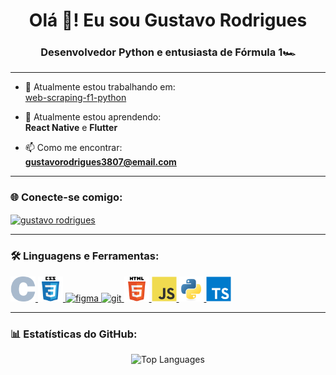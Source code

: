 <h1 align="center">Olá 👋! Eu sou Gustavo Rodrigues</h1>
<h3 align="center">Desenvolvedor Python e entusiasta de Fórmula 1🏎️</h3>

---

- 🔭 Atualmente estou trabalhando em:  
  [web-scraping-f1-python](https://github.com/Gustavo-Rodrigues1/web-scraping-f1-python)

- 🌱 Atualmente estou aprendendo:  
  **React Native** e **Flutter**

- 📫 Como me encontrar:  
  **gustavorodrigues3807@email.com**

---

<h3 align="left">🌐 Conecte-se comigo:</h3>
<p align="left">
  <a href="https://www.linkedin.com/in/gustavo-rodrigues-5792b1321" target="_blank">
    <img align="center" src="https://raw.githubusercontent.com/rahuldkjain/github-profile-readme-generator/master/src/images/icons/Social/linked-in-alt.svg" alt="gustavo rodrigues" height="30" width="40" />
  </a>
</p>

---

<h3 align="left">🛠️ Linguagens e Ferramentas:</h3>
<p align="left">
  <a href="https://www.cprogramming.com/" target="_blank" rel="noreferrer">
    <img src="https://raw.githubusercontent.com/devicons/devicon/master/icons/c/c-original.svg" alt="c" width="40" height="40"/>
  </a>
  <a href="https://www.w3schools.com/css/" target="_blank" rel="noreferrer">
    <img src="https://raw.githubusercontent.com/devicons/devicon/master/icons/css3/css3-original-wordmark.svg" alt="css3" width="40" height="40"/>
  </a>
  <a href="https://www.figma.com/" target="_blank" rel="noreferrer">
    <img src="https://www.vectorlogo.zone/logos/figma/figma-icon.svg" alt="figma" width="40" height="40"/>
  </a>
  <a href="https://git-scm.com/" target="_blank" rel="noreferrer">
    <img src="https://www.vectorlogo.zone/logos/git-scm/git-scm-icon.svg" alt="git" width="40" height="40"/>
  </a>
  <a href="https://www.w3.org/html/" target="_blank" rel="noreferrer">
    <img src="https://raw.githubusercontent.com/devicons/devicon/master/icons/html5/html5-original-wordmark.svg" alt="html5" width="40" height="40"/>
  </a>
  <a href="https://developer.mozilla.org/en-US/docs/Web/JavaScript" target="_blank" rel="noreferrer">
    <img src="https://raw.githubusercontent.com/devicons/devicon/master/icons/javascript/javascript-original.svg" alt="javascript" width="40" height="40"/>
  </a>
  <a href="https://www.python.org" target="_blank" rel="noreferrer">
    <img src="https://raw.githubusercontent.com/devicons/devicon/master/icons/python/python-original.svg" alt="python" width="40" height="40"/>
  </a>
  <a href="https://www.typescriptlang.org/" target="_blank" rel="noreferrer">
    <img src="https://raw.githubusercontent.com/devicons/devicon/master/icons/typescript/typescript-original.svg" alt="typescript" width="40" height="40"/>
  </a>
</p>

---

<h3 align="left">📊 Estatísticas do GitHub:</h3>

<p align="center">
  <img src="https://github-readme-stats.vercel.app/api/top-langs?username=gustavo-rodrigues1&show_icons=true&locale=pt-br&layout=compact" alt="Top Languages" />
</p>
